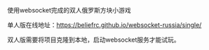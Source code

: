 使用websocket完成的双人俄罗斯方块小游戏

单人版在线地址：https://beliefrc.github.io/websocket-russia/single/

双人版需要将项目克隆到本地，启动websocket服务才能试玩。